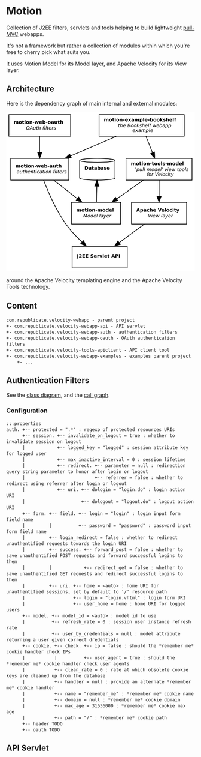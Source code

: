 # Motion

Collection of J2EE filters, servlets and tools helping to build lightweight [pull-MVC](https://en.wikipedia.org/wiki/Web_framework#Push-based_vs._pull-based) webapps.

It's not a framework but rather a collection of modules within which you're free to cherry pick what suits you.

It uses Motion Model for its Model layer, and Apache Velocity for its View layer.

## Architecture

Here is the dependency graph of main internal and external modules:

![Motion modules](./src/site/motion-modules.svg)

around the Apache Velocity templating engine and the Apache Velocity Tools technology.

## Content

    com.republicate.velocity-webapp - parent project
    +- com.republicate.velocity-webapp-api - API servlet
    +- com.republicate.velocity-webapp-auth - authentication filters
    +- com.republicate.velocity-webapp-oauth - OAuth authentication filters
    +- com.republicate.velocity-tools-apiclient - API client tool
    +- com.republicate.velocity-webapp-examples - examples parent project
        +- ...

## Authentication Filters

See the [class diagram](src/site/dependencies.svg), and the [call graph](src/site/auth_call_graph.svg).

### Configuration

    :::properties
    auth. +-- protected = ".*" : regexp of protected resources URIs
          +-- session. +-- invalidate_on_logout = true : whether to invalidate session on logout
          |            +-- logged_key = "logged" : session attribute key for logged user
          |            +-- max_inactive_interval = 0 : session lifetime
          |            +-- redirect. +-- parameter = null : redirection query string parameter to honor after login or logout
          |                          +-- referrer = false : whether to redirect using referrer after login or logout
          |            +-- uri. +-- dologin = "login.do" : login action URI
          |                     +-- dologout = "logout.do" : logout action URI
          +-- form. +-- field. +-- login = "login" : login input form field name
          |         |          +-- password = "password" : password input form field name
          |         +-- login_redirect = false : whether to redirect unauthentified requests towards the login URI
          |         +-- success. +-- forward_post = false : whether to save unauthentified POST requests and forward successful logins to them
          |         |            +-- redirect_get = false : whether to save unauthentified GET requests and redirect successful logins to them
          |         +-- uri. +-- home = <auto> : home URI for unauthentified sessions, set by default to '/' resource path
          |                  +-- login = "login.vhtml" : login form URI
          |                  +-- user_home = home : home URI for logged users
          +-- model. +-- model_id = <auto> : model id to use
          |          +-- refresh_rate = 0 : session user instance refresh rate
          |          +-- user_by_credentials = null : model attribute returning a user given correct dredentials
          +-- cookie. +-- check. +-- ip = false : should the *remember me* cookie handler check IPs
          |           |          +-- user_agent = true : should the *remember me* cookie handler check user agents
          |           +-- clean_rate = 0 : rate at which obsolete cookie keys are cleaned up from the database
          |           +-- handler = null : provide an alternate *remember me* cookie handler
          |           +-- name = "remember_me" : *remember me* cookie name
          |           +-- domain = null : *remember me* cookie domain
          |           +-- max_age = 31536000 : *remember me* cookie max age
          |           +-- path = "/" : *remember me* cookie path
          +-- header TODO
          +-- oauth TODO

## API Servlet

